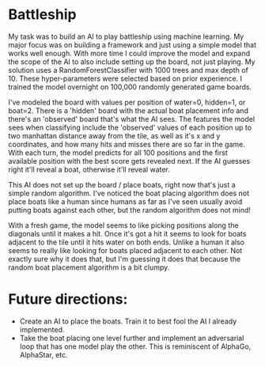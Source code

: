 # Battleship
My task was to build an AI to play battleship using machine learning. My major focus was on building a framework and just using a simple model that works well enough. With more time I could improve the model and expand the scope of the AI to also include setting up the board, not just playing. My solution uses a RandomForestClassifier with 1000 trees and max depth of 10. These hyper-parameters were selected based on prior experience. I trained the model overnight on 100,000 randomly generated game boards.

I've modeled the board with values per position of water=0, hidden=1, or boat=2. There is a 'hidden' board with the actual boat placement info and there's an 'observed' board that's what the AI sees. The features the model sees when classifying include the 'observed' values of each position up to two manhattan distance away from the tile, as well as it's x and y coordinates, and how many hits and misses there are so far in the game. With each turn, the model predicts for all 100 positions and the first available position with the best score gets revealed next. If the AI guesses right it'll reveal a boat, otherwise it'll reveal water.

This AI does not set up the board / place boats, right now that's just a simple random algorithm. I've noticed the boat placing algorithm does not place boats like a human since humans as far as I've seen usually avoid putting boats against each other, but the random algorithm does not mind!

With a fresh game, the model seems to like picking positions along the diagonals until it makes a hit. Once it's got a hit it seems to look for boats adjacent to the tile until it hits water on both ends. Unlike a human it also seems to really like looking for boats placed adjacent to each other. Not exactly sure why it does that, but I'm guessing it does that because the random boat placement algorithm is a bit clumpy.


# Future directions:
* Create an AI to place the boats. Train it to best fool the AI I already implemented.
* Take the boat placing one level further and implement an adversarial loop that has one model play the other. This is reminiscent of AlphaGo, AlphaStar, etc.
